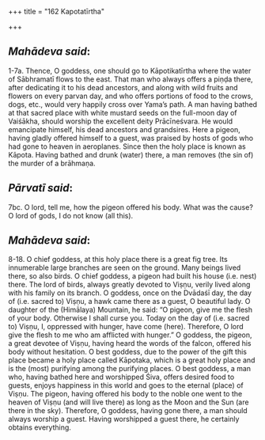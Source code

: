 +++
title = "162 Kapotatīrtha"

+++
 

## *Mahādeva said*:

1-7a. Thence, O goddess, one should go to Kāpotikatīrtha where the water of Sābhramatī flows to the east. That man who always offers a piṇḍa there, after dedicating it to his dead ancestors, and along with wild fruits and flowers on every parvan day, and who offers portions of food to the crows, dogs, etc., would very happily cross over Yama’s path. A man having bathed at that sacred place with white mustard seeds on the full-moon day of Vaiśākha, should worship the excellent deity Prācīneśvara. He would emancipate himself, his dead ancestors and grandsires. Here a pigeon, having gladly offered himself to a guest, was praised by hosts of gods who had gone to heaven in aeroplanes. Since then the holy place is known as Kāpota. Having bathed and drunk (water) there, a man removes (the sin of) the murder of a brāhmaṇa.

## *Pārvatī said*:

7bc. O lord, tell me, how the pigeon offered his body. What was the cause? O lord of gods, I do not know (all this).

## *Mahādeva said*:

8-18. O chief goddess, at this holy place there is a great fig tree. Its innumerable large branches are seen on the ground. Many beings lived there, so also birds. O chief goddess, a pigeon had built his house (i.e. nest) there. The lord of birds, always greatly devoted to Viṣṇu, verily lived along with his family on its branch. O goddess, once on the Dvādaśī day, the day of (i.e. sacred to) Viṣṇu, a hawk came there as a guest, O beautiful lady. O daughter of the (Himālaya) Mountain, he said: “O pigeon, give me the flesh of your body. Otherwise I shall curse you. Today on the day of (i.e. sacred to) Viṣṇu, I, oppressed with hunger, have come (here). Therefore, O lord give the flesh to me who am afflicted with hunger.” O goddess, the pigeon, a great devotee of Viṣṇu, having heard the words of the falcon, offered his body without hesitation. O best goddess, due to the power of the gift this place became a holy place called Kāpotaka, which is a great holy place and is the (most) purifying among the purifying places. O best goddess, a man who, having bathed here and worshipped Śiva, offers desired food to guests, enjoys happiness in this world and goes to the eternal (place) of Viṣṇu. The pigeon, having offered his body to the noble one went to the heaven of Viṣṇu (and will live there) as long as the Moon and the Sun (are there in the sky). Therefore, O goddess, having gone there, a man should always worship a guest. Having worshipped a guest there, he certainly obtains everything.


